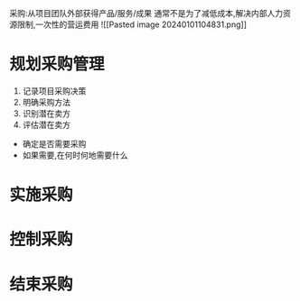 采购:从项目团队外部获得产品/服务/成果
通常不是为了减低成本,解决内部人力资源限制,一次性的营运费用
![[Pasted image 20240101104831.png]]
# 规划采购管理
1. 记录项目采购决策
2. 明确采购方法
3. 识别潜在卖方
4. 评估潜在卖方

- 确定是否需要采购
- 如果需要,在何时何地需要什么


# 实施采购

# 控制采购

# 结束采购
